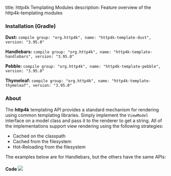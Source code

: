 title: http4k Templating Modules
description: Feature overview of the http4k-templating modules

### Installation (Gradle)
**Dust:** ```compile group: "org.http4k", name: "http4k-template-dust", version: "3.95.0"```

**Handlebars:** ```compile group: "org.http4k", name: "http4k-template-handlebars", version: "3.95.0"```

**Pebble:** ```compile group: "org.http4k", name: "http4k-template-pebble", version: "3.95.0"```

**Thymeleaf:** ```compile group: "org.http4k", name: "http4k-template-thymeleaf", version: "3.95.0"```

### About
The **http4k** templating API provides a standard mechanism for rendering using common templating libraries. Simply implement the `ViewModel` interface on a model class and pass it to the renderer to get a string. All of the implementations support view rendering using the following strategies:

* Cached on the classpath
* Cached from the filesystem
* Hot-Reloading from the filesystem

The examples below are for Handlebars, but the others have the same APIs:

#### Code  [<img class="octocat" src="/img/octocat-32.png"/>](https://github.com/http4k/http4k/blob/master/src/docs/guide/modules/templating/example.kt)

 <script src="https://gist-it.appspot.com/https://github.com/http4k/http4k/blob/master/src/docs/guide/modules/templating/example.kt"></script>
